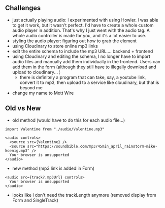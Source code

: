 ## Challenges
- just actually playing audio: I experimented with using Howler. I was able to get it work, but it wasn't perfect. I'd have to create a whole custom audio player in addition. That's why I just went with the audio tag. A whole audio controller is made for you, and it's a lot easier to use. 
- styling the audio player: figuring out how to grab the element
- using Cloudinary to store online mp3 links
- edit the entire schema to include the mp3 URL.... backend + frontend
- using Cloudinary and editing the schema, I no longer have to import audio files and manually add them individually in the frontend. Users can add them in the form (although they still have to illegally download and upload to cloudinary... )
  - there is definitely a program that can take, say, a youtube link, convert it to mp3, then upload to a service like cloudinary, but that is beyond me
- change my name to Mott Wire

## Old vs New
- old method (would have to do this for each audio file...)

```
import Valentine from "./audio/Valentine.mp3"

<audio controls>
  <source src={Valentine} />
  <source src="https://soundbible.com/mp3/45min_april_rainstorm-mike-koenig.mp3" />
  Your browser is unsupported
</audio>
```

- new method (mp3 link is added in Form)
```
<audio src={track?.mp3Url} controls>
  Your browser is unsupported
</audio>
```

- looks like I don't need the trackLength anymore (removed display from Form and SingleTrack)